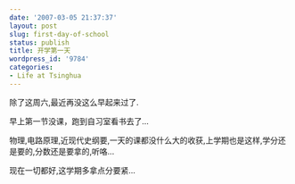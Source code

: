 ```yaml
---
date: '2007-03-05 21:37:37'
layout: post
slug: first-day-of-school
status: publish
title: 开学第一天
wordpress_id: '9784'
categories:
- Life at Tsinghua
---
```


除了这周六,最近再没这么早起来过了.




早上第一节没课，跑到自习室看书去了...




物理,电路原理,近现代史纲要,一天的课都没什么大的收获,上学期也是这样,学分还是要的,分数还是要拿的,听咯...




现在一切都好,这学期多拿点分要紧...
